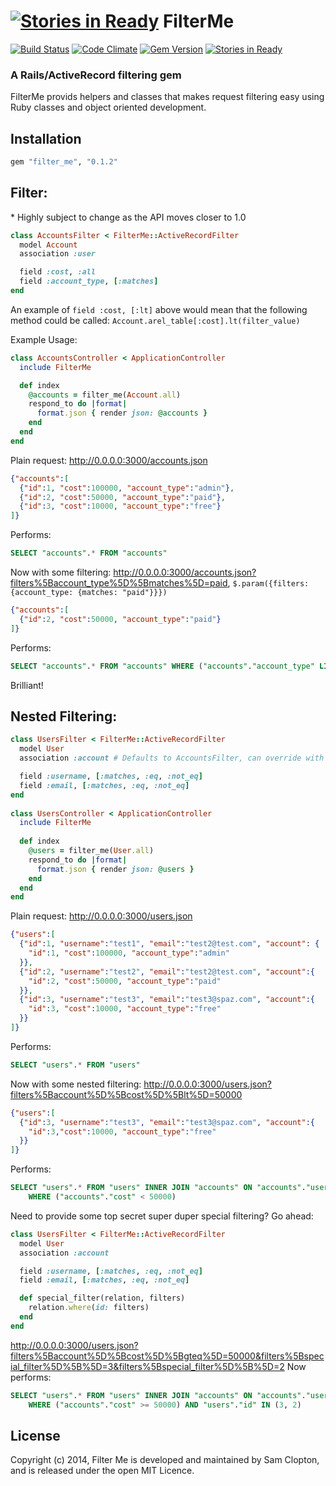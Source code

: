 [![Stories in Ready](https://badge.waffle.io/samsinite/filter_me.png?label=ready&title=Ready)](https://waffle.io/samsinite/filter_me)
FilterMe
=========

[![Build Status](https://travis-ci.org/Samsinite/filter_me.png?branch=master)](https://travis-ci.org/Samsinite/filter_me) [![Code Climate](https://codeclimate.com/github/Samsinite/filter_me.png)](https://codeclimate.com/github/Samsinite/filter_me) [![Gem Version](https://badge.fury.io/rb/filter_me.png)](http://badge.fury.io/rb/filter_me) [![Stories in Ready](https://badge.waffle.io/samsinite/filter_me.png?label=ready&title=Ready)](https://waffle.io/samsinite/filter_me)

### A Rails/ActiveRecord filtering gem

FilterMe provids helpers and classes that makes request filtering easy using Ruby classes and object oriented development.

## Installation
``` ruby
gem "filter_me", "0.1.2"
```

## Filter:
\* Highly subject to change as the API moves closer to 1.0
``` ruby
class AccountsFilter < FilterMe::ActiveRecordFilter
  model Account
  association :user

  field :cost, :all
  field :account_type, [:matches]
end
```

An example of `field :cost, [:lt]` above would mean that the following method could be called:
`Account.arel_table[:cost].lt(filter_value)`

Example Usage:
``` ruby
class AccountsController < ApplicationController
  include FilterMe

  def index
    @accounts = filter_me(Account.all)
    respond_to do |format|
      format.json { render json: @accounts }
    end
  end
end

```

Plain request:
http://0.0.0.0:3000/accounts.json
``` json
{"accounts":[
  {"id":1, "cost":100000, "account_type":"admin"},
  {"id":2, "cost":50000, "account_type":"paid"},
  {"id":3, "cost":10000, "account_type":"free"}
]}
```
Performs:
``` SQL
SELECT "accounts".* FROM "accounts"
```

Now with some filtering:
http://0.0.0.0:3000/accounts.json?filters%5Baccount_type%5D%5Bmatches%5D=paid, `$.param({filters: {account_type: {matches: "paid"}}})`
``` json
{"accounts":[
  {"id":2, "cost":50000, "account_type":"paid"}
]}
```
Performs:
``` SQL
SELECT "accounts".* FROM "accounts" WHERE ("accounts"."account_type" LIKE 'paid')
```

Brilliant!

## Nested Filtering:
``` ruby
class UsersFilter < FilterMe::ActiveRecordFilter
  model User
  association :account # Defaults to AccountsFilter, can override with :filter_class => SomeFilter

  field :username, [:matches, :eq, :not_eq]
  field :email, [:matches, :eq, :not_eq]
end
    
class UsersController < ApplicationController
  include FilterMe
      
  def index
    @users = filter_me(User.all)
    respond_to do |format|
      format.json { render json: @users }
    end
  end
end
```

Plain request:
http://0.0.0.0:3000/users.json
``` json
{"users":[
  {"id":1, "username":"test1", "email":"test2@test.com", "account": {
    "id":1, "cost":100000, "account_type":"admin"
  }},
  {"id":2, "username":"test2", "email":"test2@test.com", "account":{
    "id":2, "cost":50000, "account_type":"paid"
  }},
  {"id":3, "username":"test3", "email":"test3@spaz.com", "account":{
    "id":3, "cost":10000, "account_type":"free"
  }}
]}
```
Performs:
``` SQL
SELECT "users".* FROM "users"
```

Now with some nested filtering:
http://0.0.0.0:3000/users.json?filters%5Baccount%5D%5Bcost%5D%5Blt%5D=50000
``` json
{"users":[
  {"id":3, "username":"test3", "email":"test3@spaz.com", "account":{
    "id":3,"cost":10000, "account_type":"free"
  }}
]}
```
Performs:
``` SQL
SELECT "users".* FROM "users" INNER JOIN "accounts" ON "accounts"."user_id" = "users"."id"
    WHERE ("accounts"."cost" < 50000)
```

Need to provide some top secret super duper special filtering? Go ahead:
``` ruby
class UsersFilter < FilterMe::ActiveRecordFilter
  model User
  association :account

  field :username, [:matches, :eq, :not_eq]
  field :email, [:matches, :eq, :not_eq]

  def special_filter(relation, filters)
    relation.where(id: filters)
  end
end
```
http://0.0.0.0:3000/users.json?filters%5Baccount%5D%5Bcost%5D%5Bgteq%5D=50000&filters%5Bspecial_filter%5D%5B%5D=3&filters%5Bspecial_filter%5D%5B%5D=2 Now performs:
``` SQL
SELECT "users".* FROM "users" INNER JOIN "accounts" ON "accounts"."user_id" = "users"."id"
    WHERE ("accounts"."cost" >= 50000) AND "users"."id" IN (3, 2)
```

## License
Copyright (c) 2014, Filter Me is developed and maintained by Sam Clopton, and is released under the open MIT Licence.
